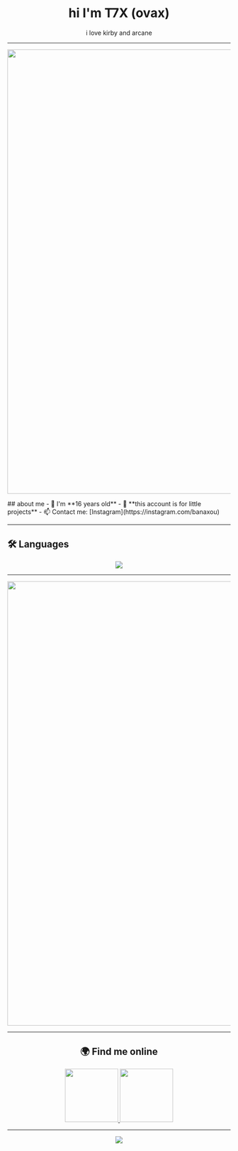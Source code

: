 <h1 align="center">hi I'm T7X (ovax)</h1>
<p align="center">i love kirby and arcane</p>

---

<p align="center">
  <img src="https://github.com/kirbix-dev/test/blob/main/Cut%20duration%20of%20animated%20GIF.gif"width="1000"/>
</p>
## about me
- 🎉 I'm **16 years old**
- 🌷 **this account is for little projects**
- 📫 Contact me: [Instagram](https://instagram.com/banaxou)

---

## 🛠️ Languages

<p align="center">
  <img src="https://skillicons.dev/icons?i=javascript,html,css,python"/>
</p>

---

<p align="center">
  <img src="https://i.pinimg.com/originals/6a/cd/07/6acd0780a4c693b2cf8da52b5c44b18e.gif"width="1000"/>
</p>

---

<h2 align="center">🌍 Find me online</h2>
<p align="center">
  <a href="https://instagram.com/banaxou" target="_blank">
    <img src="https://raw.githubusercontent.com/rahuldkjain/github-profile-readme-generator/master/src/images/icons/Social/instagram.svg"height="120" width="120"/>
  </a>
  <a href="https://github.com/banaxou" target="_blank">
    <img src="https://raw.githubusercontent.com/rahuldkjain/github-profile-readme-generator/master/src/images/icons/Social/github.svg"height="120" width="120"/>
  </a>
</p>

---

<p align="center">
  <img src="https://media.tenor.com/DLUGvl-t2QoAAAAi/kirby.gif"/>
</p>
